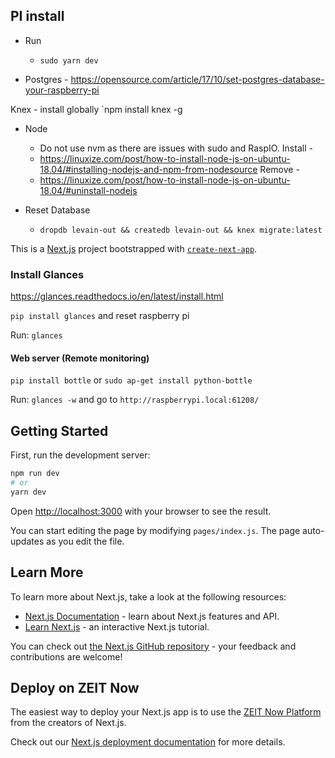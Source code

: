 ## PI install

* Run
    - `sudo yarn dev`

* Postgres - https://opensource.com/article/17/10/set-postgres-database-your-raspberry-pi

Knex - install globally `npm install knex -g

* Node 
    - Do not use nvm as there are issues with sudo and RaspIO.
    Install - 
    - https://linuxize.com/post/how-to-install-node-js-on-ubuntu-18.04/#installing-nodejs-and-npm-from-nodesource
    Remove -
    - https://linuxize.com/post/how-to-install-node-js-on-ubuntu-18.04/#uninstall-nodejs

* Reset Database
    - `dropdb levain-out && createdb levain-out && knex migrate:latest`

This is a [Next.js](https://nextjs.org/) project bootstrapped with [`create-next-app`](https://github.com/zeit/next.js/tree/canary/packages/create-next-app).

### Install Glances
https://glances.readthedocs.io/en/latest/install.html

`pip install glances` and reset raspberry pi

Run: `glances`

#### Web server (Remote monitoring)
`pip install bottle` or `sudo ap-get install python-bottle`

Run: `glances -w` and go to `http://raspberrypi.local:61208/`

## Getting Started

First, run the development server:

```bash
npm run dev
# or
yarn dev
```

Open [http://localhost:3000](http://localhost:3000) with your browser to see the result.

You can start editing the page by modifying `pages/index.js`. The page auto-updates as you edit the file.

## Learn More

To learn more about Next.js, take a look at the following resources:

- [Next.js Documentation](https://nextjs.org/docs) - learn about Next.js features and API.
- [Learn Next.js](https://nextjs.org/learn) - an interactive Next.js tutorial.

You can check out [the Next.js GitHub repository](https://github.com/zeit/next.js/) - your feedback and contributions are welcome!

## Deploy on ZEIT Now

The easiest way to deploy your Next.js app is to use the [ZEIT Now Platform](https://zeit.co/import?utm_medium=default-template&filter=next.js&utm_source=create-next-app&utm_campaign=create-next-app-readme) from the creators of Next.js.

Check out our [Next.js deployment documentation](https://nextjs.org/docs/deployment) for more details.
